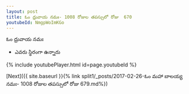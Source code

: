 ```yaml
---
layout: post
title: ఓం ధ్రువాయ నమః- 1008 రోజుల తపస్సులో రోజు  670
youtubeId: NmgpWoImKGo
---
```

 
 
 ఓం ధ్రువాయ నమః  
 
 -  ఎవరు స్థిరంగా ఉన్నారు 
 
  
 
  
 
 
 
 
 
 


{% include youtubePlayer.html id=page.youtubeId %}
 
[Next]({{ site.baseurl }}{% link  split1/_posts/2017-02-26-ఓం మహా బాలయ్య నమః- 1008 రోజుల తపస్సులో రోజు  679.md%})
 

